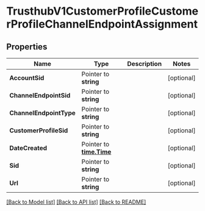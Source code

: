 # TrusthubV1CustomerProfileCustomerProfileChannelEndpointAssignment

## Properties

Name | Type | Description | Notes
------------ | ------------- | ------------- | -------------
**AccountSid** | Pointer to **string** |  | [optional] 
**ChannelEndpointSid** | Pointer to **string** |  | [optional] 
**ChannelEndpointType** | Pointer to **string** |  | [optional] 
**CustomerProfileSid** | Pointer to **string** |  | [optional] 
**DateCreated** | Pointer to [**time.Time**](time.Time.md) |  | [optional] 
**Sid** | Pointer to **string** |  | [optional] 
**Url** | Pointer to **string** |  | [optional] 

[[Back to Model list]](../README.md#documentation-for-models) [[Back to API list]](../README.md#documentation-for-api-endpoints) [[Back to README]](../README.md)


